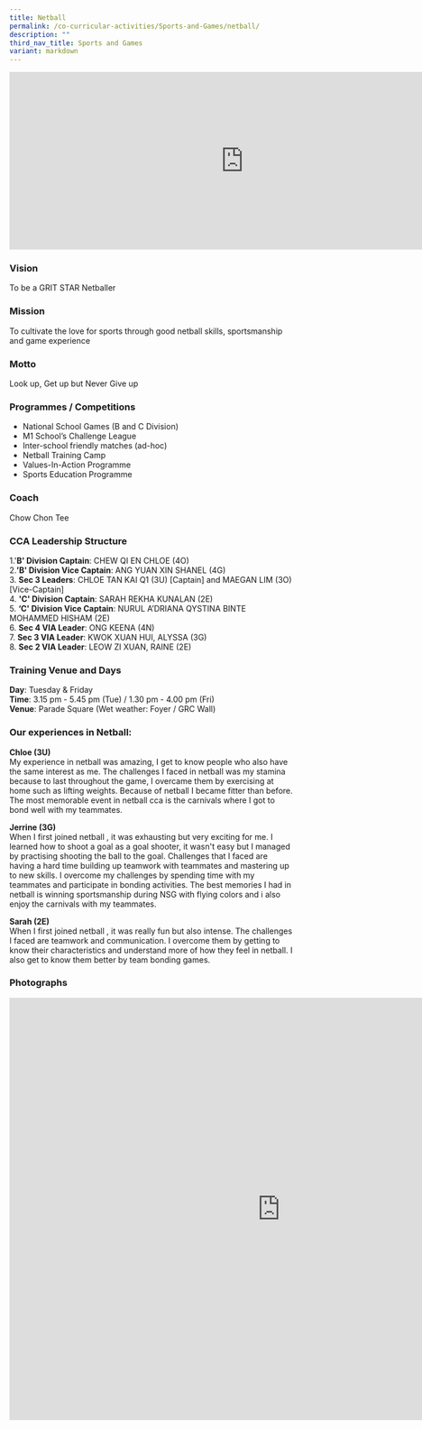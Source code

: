 ```yaml
---
title: Netball
permalink: /co-curricular-activities/Sports-and-Games/netball/
description: ""
third_nav_title: Sports and Games
variant: markdown
---
```

<center><iframe width="830" height="315" src="https://www.youtube.com/embed/fAFZYFNQFQw" title="2022 Netball Open House" frameborder="0" allow="accelerometer; autoplay; clipboard-write; encrypted-media; gyroscope; picture-in-picture" allowfullscreen=""></iframe></center>



### Vision
To be a GRIT STAR Netballer

### Mission
To cultivate the love for sports through good netball skills, sportsmanship and game experience

### Motto
Look up, Get up but Never Give up

### Programmes / Competitions

*   National School Games (B and C Division)
*   M1 School’s Challenge League
*   Inter-school friendly matches (ad-hoc)
*   Netball Training Camp
*   Values-In-Action Programme
*   Sports Education Programme&nbsp;


### Coach
Chow Chon Tee

### CCA Leadership Structure

1.'**B' Division Captain**: CHEW QI EN CHLOE (4O)  
2.**’B' Division Vice Captain**: ANG YUAN XIN SHANEL (4G)  
3. **Sec 3 Leaders**: CHLOE TAN KAI Q1 (3U) [Captain] and MAEGAN LIM (3O) [Vice-Captain]  
4. **'C' Division Captain**: SARAH REKHA KUNALAN (2E)  
5. **‘C' Division Vice Captain**: NURUL A’DRIANA QYSTINA BINTE MOHAMMED HISHAM (2E)  
6. **Sec 4 VIA Leader**: ONG KEENA (4N)  
7. **Sec 3 VIA Leader**: KWOK XUAN HUI, ALYSSA (3G)  
8. **Sec 2 VIA Leader**: LEOW ZI XUAN, RAINE (2E)


### Training Venue and Days
**Day**: Tuesday &amp; Friday  
**Time**: 3.15 pm - 5.45 pm (Tue) / 1.30 pm - 4.00 pm (Fri)  
**Venue**: Parade Square (Wet weather: Foyer / GRC Wall)


### Our experiences in Netball:
**Chloe (3U)**   
My experience in netball was amazing, I get to know people who also have the same interest as me. The challenges I faced in netball was my stamina because to last throughout the game, I overcame them by exercising at home such as lifting weights. Because of netball I became fitter than before. The most memorable event in netball cca is the carnivals where I got to bond well with my teammates.

**Jerrine (3G)**  
When I first joined netball , it was exhausting but very exciting for me. I learned how to shoot a goal as a goal shooter, it wasn't easy but I managed by practising shooting the ball to the goal. Challenges that I faced are having a hard time building up teamwork with teammates and mastering up to new skills. I overcome my challenges by spending time with my teammates and participate in bonding activities. The best memories I had in netball is winning sportsmanship during NSG with flying colors and i also enjoy the carnivals with my teammates.

**Sarah (2E)**  
 When I first joined netball , it was really fun but also intense. The challenges I faced are teamwork and communication. I overcome them by getting to know their characteristics and understand more of how they feel in netball. I also get to know them better by team bonding games. 




### Photographs

<iframe src="https://docs.google.com/presentation/d/e/2PACX-1vQF5csILTYimWSvJThr_WmNrTlWEZuAof4xpUiIGWylOt7xIoVPnxzphVLHWU-wMUgGpiXlSU30l4ru/embed?start=true&amp;loop=true&amp;delayms=3000" frameborder="0" width="960" height="749" allowfullscreen="true"></iframe>